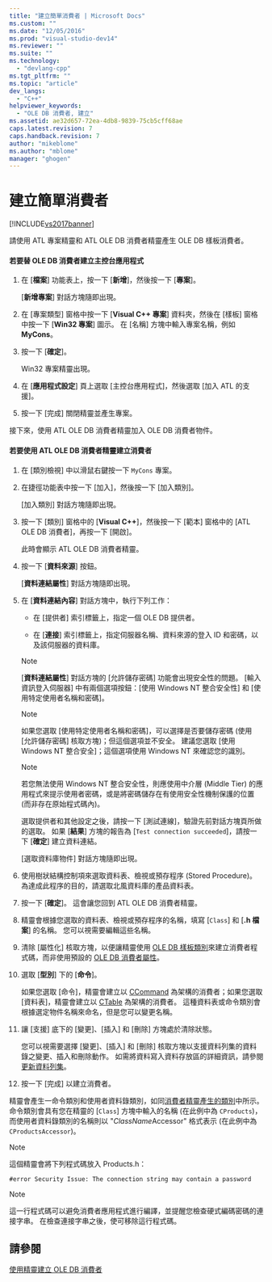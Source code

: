 ```yaml
---
title: "建立簡單消費者 | Microsoft Docs"
ms.custom: ""
ms.date: "12/05/2016"
ms.prod: "visual-studio-dev14"
ms.reviewer: ""
ms.suite: ""
ms.technology: 
  - "devlang-cpp"
ms.tgt_pltfrm: ""
ms.topic: "article"
dev_langs: 
  - "C++"
helpviewer_keywords: 
  - "OLE DB 消費者, 建立"
ms.assetid: ae32d657-72ea-4db8-9839-75cb5cff68ae
caps.latest.revision: 7
caps.handback.revision: 7
author: "mikeblome"
ms.author: "mblome"
manager: "ghogen"
---
```

# 建立簡單消費者
[!INCLUDE[vs2017banner](../../assembler/inline/includes/vs2017banner.md)]

請使用 ATL 專案精靈和 ATL OLE DB 消費者精靈產生 OLE DB 樣板消費者。  
  
#### 若要替 OLE DB 消費者建立主控台應用程式  
  
1.  在 \[**檔案**\] 功能表上，按一下 \[**新增**\]，然後按一下 \[**專案**\]。  
  
     \[**新增專案**\] 對話方塊隨即出現。  
  
2.  在 \[專案類型\] 窗格中按一下 \[**Visual C\+\+ 專案**\] 資料夾，然後在 \[樣板\] 窗格中按一下 \[**Win32 專案**\] 圖示。  在 \[名稱\] 方塊中輸入專案名稱，例如 **MyCons**。  
  
3.  按一下 \[**確定**\]。  
  
     Win32 專案精靈出現。  
  
4.  在 \[**應用程式設定**\] 頁上選取 \[主控台應用程式\]，然後選取 \[加入 ATL 的支援\]。  
  
5.  按一下 \[完成\] 關閉精靈並產生專案。  
  
 接下來，使用 ATL OLE DB 消費者精靈加入 OLE DB 消費者物件。  
  
#### 若要使用 ATL OLE DB 消費者精靈建立消費者  
  
1.  在 \[類別檢視\] 中以滑鼠右鍵按一下 `MyCons` 專案。  
  
2.  在捷徑功能表中按一下 \[加入\]，然後按一下 \[加入類別\]。  
  
     \[加入類別\] 對話方塊隨即出現。  
  
3.  按一下 \[類別\] 窗格中的 \[**Visual C\+\+**\]，然後按一下 \[範本\] 窗格中的 \[ATL OLE DB 消費者\]，再按一下 \[開啟\]。  
  
     此時會顯示 ATL OLE DB 消費者精靈。  
  
4.  按一下 \[**資料來源**\] 按鈕。  
  
     \[**資料連結屬性**\] 對話方塊隨即出現。  
  
5.  在 \[**資料連結內容**\] 對話方塊中，執行下列工作：  
  
    -   在 \[提供者\] 索引標籤上，指定一個 OLE DB 提供者。  
  
    -   在 \[**連接**\] 索引標籤上，指定伺服器名稱、資料來源的登入 ID 和密碼，以及該伺服器的資料庫。  
  
    > [!NOTE]
    >  \[**資料連結屬性**\] 對話方塊的 \[允許儲存密碼\] 功能會出現安全性的問題。  \[輸入資訊登入伺服器\] 中有兩個選項按鈕：\[使用 Windows NT 整合安全性\] 和 \[使用特定使用者名稱和密碼\]。  
  
    > [!NOTE]
    >  如果您選取 \[使用特定使用者名稱和密碼\]，可以選擇是否要儲存密碼 \(使用 \[允許儲存密碼\] 核取方塊\)；但這個選項並不安全。  建議您選取 \[使用 Windows NT 整合安全\]；這個選項使用 Windows NT 來確認您的識別。  
  
    > [!NOTE]
    >  若您無法使用 Windows NT 整合安全性，則應使用中介層 \(Middle Tier\) 的應用程式來提示使用者密碼，或是將密碼儲存在有使用安全性機制保護的位置 \(而非存在原始程式碼內\)。  
  
     選取提供者和其他設定之後，請按一下 \[測試連線\]，驗證先前對話方塊頁所做的選取。  如果 \[**結果**\] 方塊的報告為 \[`Test connection succeeded`\]，請按一下 \[**確定**\] 建立資料連結。  
  
     \[選取資料庫物件\] 對話方塊隨即出現。  
  
6.  使用樹狀結構控制項來選取資料表、檢視或預存程序 \(Stored Procedure\)。  為達成此程序的目的，請選取北風資料庫的產品資料表。  
  
7.  按一下 \[**確定**\]。  這會讓您回到 ATL OLE DB 消費者精靈。  
  
8.  精靈會根據您選取的資料表、檢視或預存程序的名稱，填寫 \[`Class`\] 和 \[**.h 檔案**\] 的名稱。  您可以視需要編輯這些名稱。  
  
9. 清除 \[屬性化\] 核取方塊，以便讓精靈使用 [OLE DB 樣板類別](../../data/oledb/ole-db-consumer-templates-reference.md)來建立消費者程式碼，而非使用預設的 [OLE DB 消費者屬性](../../windows/ole-db-consumer-attributes.md)。  
  
10. 選取 \[**型別**\] 下的 \[**命令**\]。  
  
     如果您選取 \[命令\]，精靈會建立以 [CCommand](../../data/oledb/ccommand-class.md) 為架構的消費者；如果您選取 \[資料表\]，精靈會建立以 [CTable](../../data/oledb/ctable-class.md) 為架構的消費者。  這種資料表或命令類別會根據選定物件名稱來命名，但是您可以變更名稱。  
  
11. 讓 \[支援\] 底下的 \[變更\]、\[插入\] 和 \[刪除\] 方塊處於清除狀態。  
  
     您可以視需要選擇 \[變更\]、\[插入\] 和 \[刪除\] 核取方塊以支援資料列集的資料錄之變更、插入和刪除動作。  如需將資料寫入資料存放區的詳細資訊，請參閱[更新資料列集](../../data/oledb/updating-rowsets.md)。  
  
12. 按一下 \[完成\] 以建立消費者。  
  
 精靈會產生一命令類別和使用者資料錄類別，如同[消費者精靈產生的類別](../../data/oledb/consumer-wizard-generated-classes.md)中所示。  命令類別會具有您在精靈的 \[`Class`\] 方塊中輸入的名稱 \(在此例中為 `CProducts`\)，而使用者資料錄類別的名稱則以 "*ClassName*Accessor" 格式表示 \(在此例中為 `CProductsAccessor`\)。  
  
> [!NOTE]
>  這個精靈會將下列程式碼放入 Products.h：  
  
```  
#error Security Issue: The connection string may contain a password  
```  
  
> [!NOTE]
>  這一行程式碼可以避免消費者應用程式進行編譯，並提醒您檢查硬式編碼密碼的連接字串。  在檢查連接字串之後，使可移除這行程式碼。  
  
## 請參閱  
 [使用精靈建立 OLE DB 消費者](../../data/oledb/creating-an-ole-db-consumer-using-a-wizard.md)